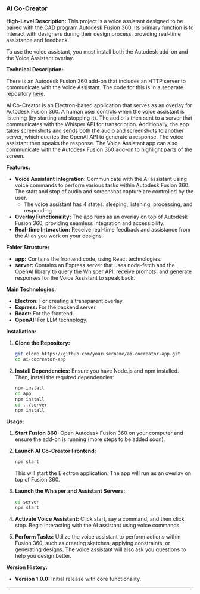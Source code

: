 ### AI Co-Creator

**High-Level Description:**
This project is a voice assistant designed to be paired with the CAD program Autodesk Fusion 360. Its primary function is to interact with designers during their design process, providing real-time assistance and feedback.

To use the voice assistant, you must install both the Autodesk add-on and the Voice Assistant overlay.

**Technical Description:**

There is an Autodesk Fusion 360 add-on that includes an HTTP server to communicate with the Voice Assistant. The code for this is in a separate repository [here](link_to_repository).

AI Co-Creator is an Electron-based application that serves as an overlay for Autodesk Fusion 360. A human user controls when the voice assistant is listening (by starting and stopping it). The audio is then sent to a server that communicates with the Whisper API for transcription. Additionally, the app takes screenshots and sends both the audio and screenshots to another server, which queries the OpenAI API to generate a response. The voice assistant then speaks the response. The Voice Assistant app can also communicate with the Autodesk Fusion 360 add-on to highlight parts of the screen.

**Features:**
- **Voice Assistant Integration:** Communicate with the AI assistant using voice commands to perform various tasks within Autodesk Fusion 360. The start and stop of audio and screenshot capture are controlled by the user.
   - The voice assistant has 4 states: sleeping, listening, processing, and responding
- **Overlay Functionality:** The app runs as an overlay on top of Autodesk Fusion 360, providing seamless integration and accessibility.
- **Real-time Interaction:** Receive real-time feedback and assistance from the AI as you work on your designs.

**Folder Structure:**
- **app:** Contains the frontend code, using React technologies.
- **server:** Contains an Express server that uses node-fetch and the OpenAI library to query the Whisper API, receive prompts, and generate responses for the Voice Assistant to speak back.

**Main Technologies:**
- **Electron:** For creating a transparent overlay.
- **Express:** For the backend server.
- **React:** For the frontend.
- **OpenAI:** For LLM technology.

**Installation:**
1. **Clone the Repository:**
   ```bash
   git clone https://github.com/yourusername/ai-cocreator-app.git
   cd ai-cocreator-app
   ```

2. **Install Dependencies:**
   Ensure you have Node.js and npm installed. Then, install the required dependencies:
   ```bash
   npm install
   cd app
   npm install 
   cd ../server
   npm install
   ```

**Usage:**
1. **Start Fusion 360:** Open Autodesk Fusion 360 on your computer and ensure the add-on is running (more steps to be added soon).

2. **Launch AI Co-Creator Frontend:**
   ```bash
   npm start
   ```
   This will start the Electron application. The app will run as an overlay on top of Fusion 360.

3. **Launch the Whisper and Assistant Servers:**
   ```bash
   cd server
   npm start 
   ```

4. **Activate Voice Assistant:** Click start, say a command, and then click stop. Begin interacting with the AI assistant using voice commands.

5. **Perform Tasks:** Utilize the voice assistant to perform actions within Fusion 360, such as creating sketches, applying constraints, or generating designs. The voice assistant will also ask you questions to help you design better.

**Version History:**
- **Version 1.0.0:** Initial release with core functionality.

---